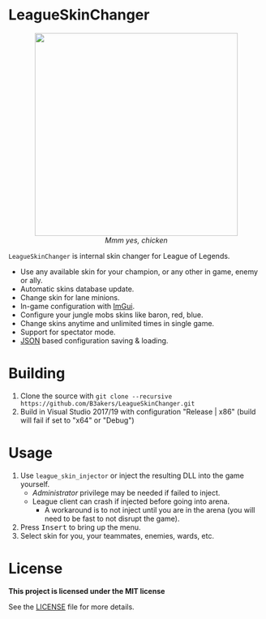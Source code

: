 # LeagueSkinChanger
<p align="center">
  <img height=400 src="/img/main.png" >
  <br>
  <i>Mmm yes, chicken</i>
</p>

`LeagueSkinChanger` is internal skin changer for League of Legends.

- Use any available skin for your champion, or any other in game, enemy or ally.
- Automatic skins database update.
- Change skin for lane minions.
- In-game configuration with <a href="https://github.com/ocornut/imgui">ImGui</a>.
- Configure your jungle mobs skins like baron, red, blue.
- Change skins anytime and unlimited times in single game.
- Support for spectator mode.
- <a href="https://github.com/nlohmann/json">JSON</a> based configuration saving & loading.

# Building
1. Clone the source with `git clone --recursive https://github.com/B3akers/LeagueSkinChanger.git`
2. Build in Visual Studio 2017/19 with configuration "Release | x86" (build will fail if set to "x64" or "Debug")

# Usage
1. Use `league_skin_injector` or inject the resulting DLL into the game yourself.
   - *Administrator* privilege may be needed if failed to inject.
   - League client can crash if injected before going into arena.
      - A workaround is to not inject until you are in the arena (you will need to be fast to not disrupt the game).
2. Press <kbd>Insert</kbd> to bring up the menu.
3. Select skin for you, your teammates, enemies, wards, etc.

# License
<b>This project is licensed under the MIT license</b>

See the <a href="https://github.com/b3akers/LeagueSkinChanger/blob/master/LICENSE">LICENSE</a> file for more details.
